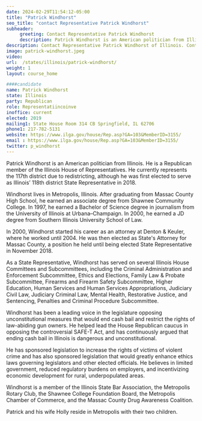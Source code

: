 ```yaml
---
date: 2024-02-29T11:54:12-05:00
title: "Patrick Windhorst"
seo_title: "contact Representative Patrick Windhorst"
subheader:
     greeting: Contact Representative Patrick Windhorst
     description: Patrick Windhorst is an American politician from Illinois. He is a Republican member of the Illinois House of Representatives. He currently represents the 117th district due to redistricting, although he was first elected to serve as Illinois’ 118th district State Representative in 2018.
description: Contact Representative Patrick Windhorst of Illinois. Contact information for Patrick Windhorst includes email address, phone number, and mailing address.
image: patrick-windhorst.jpeg
video:
url:  /states/illinois/patrick-windhorst/
weight: 1
layout: course_home

####candidate
name: Patrick Windhorst
state: Illinois
party: Republican
role: Representatiincoinve
inoffice: current
elected: 2019
mailing1: State House Room 314 CB Springfield, IL 62706
phone1: 217-782-5131
website: https://www.ilga.gov/house/Rep.asp?GA=103&MemberID=3155/
email : https://www.ilga.gov/house/Rep.asp?GA=103&MemberID=3155/
twitter: p_windhorst
---
```


Patrick Windhorst is an American politician from Illinois. He is a Republican member of the Illinois House of Representatives. He currently represents the 117th district due to redistricting, although he was first elected to serve as Illinois’ 118th district State Representative in 2018.

Windhorst lives in Metropolis, Illinois. After graduating from Massac County High School, he earned an associate degree from Shawnee Community College. In 1997, he earned a Bachelor of Science degree in journalism from the University of Illinois at Urbana–Champaign. In 2000, he earned a JD degree from Southern Illinois University School of Law.

In 2000, Windhorst started his career as an attorney at Denton & Keuler, where he worked until 2004. He was then elected as State's Attorney for Massac County, a position he held until being elected State Representative in November 2018.

As a State Representative, Windhorst has served on several Illinois House Committees and Subcommittees, including the Criminal Administration and Enforcement Subcommittee, Ethics and Elections, Family Law & Probate Subcommittee, Firearms and Firearm Safety Subcommittee, Higher Education, Human Services and Human Services Appropriations, Judiciary Civil Law, Judiciary Criminal Law, Mental Health, Restorative Justice, and Sentencing, Penalties and Criminal Procedure Subcommittee.

Windhorst has been a leading voice in the legislature opposing unconstitutional measures that would end cash bail and restrict the rights of law-abiding gun owners. He helped lead the House Republican caucus in opposing the controversial SAFE-T Act, and has continuously argued that ending cash bail in Illinois is dangerous and unconstitutional.

He has sponsored legislation to increase the rights of victims of violent crime and has also sponsored legislation that would greatly enhance ethics laws governing legislators and other elected officials. He believes in limited government, reduced regulatory burdens on employers, and incentivizing economic development for rural, underpopulated areas.

Windhorst is a member of the Illinois State Bar Association, the Metropolis Rotary Club, the Shawnee College Foundation Board, the Metropolis Chamber of Commerce, and the Massac County Drug Awareness Coalition.

Patrick and his wife Holly reside in Metropolis with their two children.
